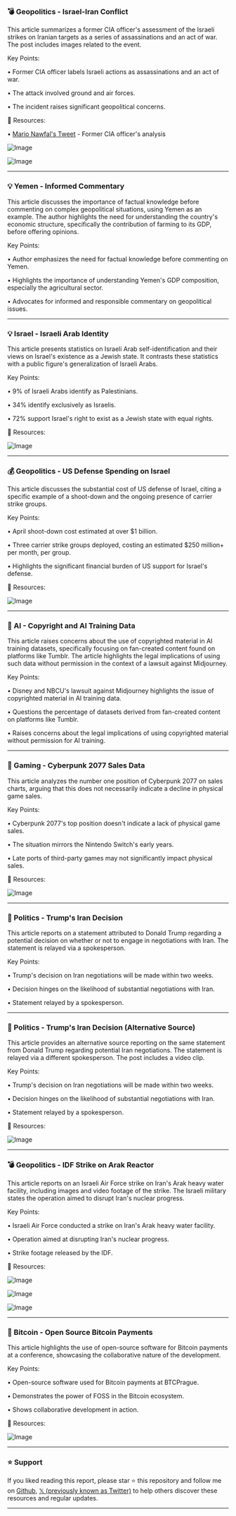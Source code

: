 ### 💣 Geopolitics - Israel-Iran Conflict

This article summarizes a former CIA officer's assessment of the Israeli strikes on Iranian targets as a series of assassinations and an act of war.  The post includes images related to the event.

Key Points:

• Former CIA officer labels Israeli actions as assassinations and an act of war.


• The attack involved ground and air forces.


• The incident raises significant geopolitical concerns.


🔗 Resources:

• [Mario Nawfal's Tweet](https://x.com/MarioNawfal/status/1935759488382054622) -  Former CIA officer's analysis

![Image](https://pbs.twimg.com/amplify_video_thumb/1935719062132113408/img/YZg7iToDRH8kN93p.jpg)

![Image](https://pbs.twimg.com/amplify_video_thumb/1935659455795912704/img/iDgPyo8z2iJcsIle?format=jpg&name=240x240)


---

### 💡 Yemen -  Informed Commentary

This article discusses the importance of factual knowledge before commenting on complex geopolitical situations, using Yemen as an example. The author highlights the need for understanding the country's economic structure, specifically the contribution of farming to its GDP, before offering opinions.

Key Points:

•  Author emphasizes the need for factual knowledge before commenting on Yemen.


•  Highlights the importance of understanding Yemen's GDP composition, especially the agricultural sector.


•  Advocates for informed and responsible commentary on geopolitical issues.


---

### 💡 Israel -  Israeli Arab Identity

This article presents statistics on Israeli Arab self-identification and their views on Israel's existence as a Jewish state. It contrasts these statistics with a public figure's generalization of Israeli Arabs.

Key Points:

• 9% of Israeli Arabs identify as Palestinians.


• 34% identify exclusively as Israelis.


• 72% support Israel's right to exist as a Jewish state with equal rights.


🔗 Resources:

![Image](https://pbs.twimg.com/media/Gt0jPPwW0AAh5MF?format=jpg&name=small)


---

### 💰 Geopolitics - US Defense Spending on Israel

This article discusses the substantial cost of US defense of Israel, citing a specific example of a shoot-down and the ongoing presence of carrier strike groups.

Key Points:

•  April shoot-down cost estimated at over $1 billion.


•  Three carrier strike groups deployed, costing an estimated $250 million+ per month, per group.


•  Highlights the significant financial burden of US support for Israel's defense.


🔗 Resources:

![Image](https://pbs.twimg.com/media/GtzesElXwAASPA_?format=jpg&name=small)


---

### 🤖 AI - Copyright and AI Training Data

This article raises concerns about the use of copyrighted material in AI training datasets, specifically focusing on fan-created content found on platforms like Tumblr.  The article highlights the legal implications of using such data without permission in the context of a lawsuit against Midjourney.

Key Points:

• Disney and NBCU's lawsuit against Midjourney highlights the issue of copyrighted material in AI training data.


•  Questions the percentage of datasets derived from fan-created content on platforms like Tumblr.


•  Raises concerns about the legal implications of using copyrighted material without permission for AI training.



---

### 🚀 Gaming - Cyberpunk 2077 Sales Data

This article analyzes the number one position of Cyberpunk 2077 on sales charts, arguing that this does not necessarily indicate a decline in physical game sales.

Key Points:

• Cyberpunk 2077's top position doesn't indicate a lack of physical game sales.


• The situation mirrors the Nintendo Switch's early years.


• Late ports of third-party games may not significantly impact physical sales.


🔗 Resources:

![Image](https://pbs.twimg.com/media/Gt0Iv8KXgAAsJbq?format=jpg&name=small)



---

### 📰 Politics - Trump's Iran Decision

This article reports on a statement attributed to Donald Trump regarding a potential decision on whether or not to engage in negotiations with Iran. The statement is relayed via a spokesperson.

Key Points:

• Trump's decision on Iran negotiations will be made within two weeks.


• Decision hinges on the likelihood of substantial negotiations with Iran.


•  Statement relayed by a spokesperson.



---

### 📰 Politics - Trump's Iran Decision (Alternative Source)

This article provides an alternative source reporting on the same statement from Donald Trump regarding potential Iran negotiations.  The statement is relayed via a different spokesperson.  The post includes a video clip.

Key Points:

• Trump's decision on Iran negotiations will be made within two weeks.


• Decision hinges on the likelihood of substantial negotiations with Iran.


• Statement relayed by a spokesperson.


🔗 Resources:

![Image](https://pbs.twimg.com/amplify_video_thumb/1935753484403605504/img/gf5MxiXx9YBn_yY-.jpg)


---

### 💣 Geopolitics - IDF Strike on Arak Reactor

This article reports on an Israeli Air Force strike on Iran's Arak heavy water facility, including images and video footage of the strike. The Israeli military states the operation aimed to disrupt Iran's nuclear progress.

Key Points:

• Israeli Air Force conducted a strike on Iran's Arak heavy water facility.


•  Operation aimed at disrupting Iran's nuclear progress.


• Strike footage released by the IDF.


🔗 Resources:

![Image](https://pbs.twimg.com/amplify_video_thumb/1935753178126966784/img/RjvmwwH5qj8PLQ5Y.jpg)

![Image](https://pbs.twimg.com/media/Gt0rsgUXAAAud6A?format=png&name=240x240)

![Image](https://pbs.twimg.com/media/Gt0rtKCXsAA9L32?format=jpg&name=240x240)



---

### 🚀 Bitcoin - Open Source Bitcoin Payments

This article highlights the use of open-source software for Bitcoin payments at a conference, showcasing the collaborative nature of the development.

Key Points:

• Open-source software used for Bitcoin payments at BTCPrague.


•  Demonstrates the power of FOSS in the Bitcoin ecosystem.


•  Shows collaborative development in action.


🔗 Resources:

![Image](https://pbs.twimg.com/ext_tw_video_thumb/1935723750919393281/pu/img/ZSnpbEjc25e0LSnJ.jpg)


---

### ⭐️ Support

If you liked reading this report, please star ⭐️ this repository and follow me on [Github](https://github.com/Drix10), [𝕏 (previously known as Twitter)](https://x.com/DRIX_10_) to help others discover these resources and regular updates.

---